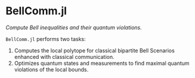 # BellComm.jl

*Compute Bell inequalities and their quantum violations.*

`BellComm.jl` performs two tasks:
  1. Computes the local polytope for classical bipartite Bell Scenarios enhanced with classical communication.
  2. Optimizes quantum states and measurements to find maximal quantum violations of the local bounds.
